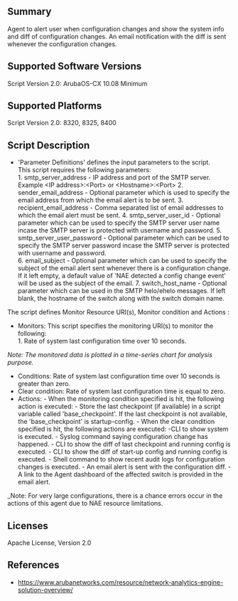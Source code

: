 ## Summary

Agent to alert user when configuration changes and show the system info and diff of configuration changes. An email notification with the diff is sent whenever the configuration changes.

## Supported Software Versions

Script Version 2.0: ArubaOS-CX 10.08 Minimum

## Supported Platforms

Script Version 2.0: 8320, 8325, 8400

## Script Description

- 'Parameter Definitions' defines the input parameters to the script.  
    This script requires the following parameters:  
        1. smtp_server_address - IP address and port of the SMTP server.  
           Example \<IP address\>:\<Port\> or \<Hostname\>:\<Port\>
        2. sender_email_address - Optional parameter which is used to specify the email address from which the email alert is to be sent.
        3. recipient_email_address - Comma separated list of email addresses to which the email alert must be sent.
        4. smtp_server_user_id - Optional parameter which can be used to specify the SMTP server user name incase the SMTP server is protected with username and password.
        5. smtp_server_user_password - Optional parameter which can be used to specify the SMTP server password incase the SMTP server is protected with username and password.  
        6. email_subject - Optional parameter which can be used to specify the subject of the email alert sent whenever there is a configuration change.  If it left empty, a default value of 'NAE detected a config change event' will be used as the subject of the email.
        7. switch_host_name - Optional parameter which can be used in the SMTP helo/ehelo messages. If left blank, the hostname of the switch along with the switch domain name.

The script defines Monitor Resource URI(s), Monitor condition and Actions : 

- Monitors:  This script specifies the monitoring URI(s) to monitor the following:  
        1. Rate of system last configuration time over 10 seconds.

_Note: The monitored data is plotted in a time-series chart for analysis purpose._

- Conditions:  Rate of system last configuration time over 10 seconds is greater than zero.
- Clear condition: Rate of system last configuration time is equal to zero. 
- Actions:
        - When the monitoring condition specified is hit, the following action is executed:
            - Store the last checkpoint (if available) in a script variable called 'base_checkpoint'. If the last checkpoint is not available, the 'base_checkpoint' is startup-config.
        - When the clear condition specified is hit, the following actions are executed:
            -CLI to show system is executed.
            - Syslog command saying configuration change has happened.
            - CLI to show the diff of last checkpoint and running config is executed.
            - CLI to show the diff of start-up config and running config is executed.
            - Shell command to show recent audit logs for configuration changes is executed.
            - An email alert is sent with the configuration diff.
            - A link to the Agent dashboard of the affected switch is provided in the email alert.

_Note: For very large configurations, there is a chance errors occur in the actions of this agent due to NAE resource limitations.

## Licenses

Apache License, Version 2.0

## References

- https://www.arubanetworks.com/resource/network-analytics-engine-solution-overview/
